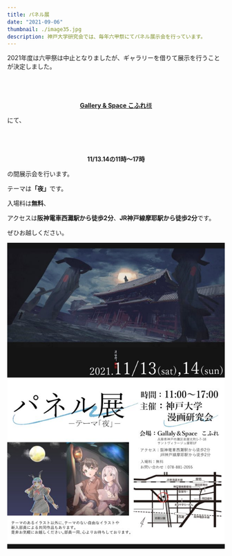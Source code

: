 ```yaml
---
title: パネル展
date: "2021-09-06"
thumbnail: ./image35.jpg
description: 神戸大学研究会では、毎年六甲祭にてパネル展示会を行っています。
---
```


 <!-- <p>
            ここでは、六甲祭の中止によりweb上での公開となった2020年度発行の
   
</p>

<div style="text-align: center;margin-top: 70px;">

2020年度発行の<strong>「みーはー175/VOOM+67」</strong>

</div>

<div style="text-align: center;">

2021年度発行の<strong>「みーはー177/VOOM+69」</strong>

</div>

<p>
    を公開しています。
</p>

<p>　</p>
<p>　</p> -->
<p>
    2021年度は六甲祭は中止となりましたが、ギャラリーを借りて展示を行うことが決定しました。
</p>


<div style="text-align: center;margin-top: 70px;">
    <a href="http://gscoffret.com/concept.html">
        <strong>Gallery & Space こふれ</strong>様
    </a>

</div>


にて、

<div style="text-align: center;margin-top: 70px;">

<strong>11/13.14の11時〜17時</strong>

</div>

の間展示会を行います。

テーマは<strong>「夜」</strong>です。


入場料は<strong>無料</strong>、

アクセスは<strong>阪神電車西灘駅から徒歩2分</strong>、<strong>JR神戸線摩耶駅から徒歩2分</strong>です。

ぜひお越しください。

 ![展示会パンフレット](FDRHXWeaUAAwz1V.jpeg)